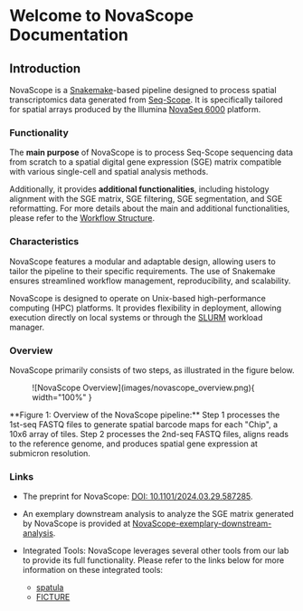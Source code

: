 # Welcome to NovaScope Documentation

## Introduction
NovaScope is a [Snakemake](https://snakemake.readthedocs.io/en/stable/)-based pipeline designed to process spatial transcriptomics data generated from [Seq-Scope](https://doi.org/10.1016/j.cell.2021.05.010). It is specifically tailored for spatial arrays produced by the Illumina [NovaSeq 6000](https://www.illumina.com/systems/sequencing-platforms/novaseq.html) platform.

### Functionality

The **main purpose** of NovaScope is to process Seq-Scope sequencing data from scratch to a spatial digital gene expression (SGE) matrix compatible with various single-cell and spatial analysis methods.

Additionally, it provides **additional functionalities**, including histology alignment with the SGE matrix, SGE filtering, SGE segmentation, and SGE reformatting. For more details about the main and additional functionalities, please refer to the [Workflow Structure](./home/workflow_structure.md).

### Characteristics
NovaScope features a modular and adaptable design, allowing users to tailor the pipeline to their specific requirements. The use of Snakemake ensures streamlined workflow management, reproducibility, and scalability.

NovaScope is designed to operate on Unix-based high-performance computing (HPC) platforms. It provides flexibility in deployment, allowing execution directly on local systems or through the [SLURM](https://slurm.schedmd.com/documentation.html) workload manager.

### Overview
NovaScope primarily consists of two steps, as illustrated in the figure below.

<figure markdown="span">
![NovaScope Overview](images/novascope_overview.png){ width="100%" }
</figure>
**Figure 1: Overview of the NovaScope pipeline:** Step 1 processes the 1st-seq FASTQ files to generate spatial barcode maps for each "Chip", a 10x6 array of tiles. Step 2 processes the 2nd-seq FASTQ files, aligns reads to the reference genome, and produces spatial gene expression at submicron resolution.

### Links

* The preprint for NovaScope: [DOI: 10.1101/2024.03.29.587285](https://www.biorxiv.org/content/10.1101/2024.03.29.587285v1).

* An exemplary downstream analysis to analyze the SGE matrix generated by NovaScope is provided at [NovaScope-exemplary-downstream-analysis](https://github.com/seqscope/NovaScope-exemplary-downstream-analysis).

* Integrated Tools: NovaScope leverages several other tools from our lab to provide its full functionality. Please refer to the links below for more information on these integrated tools:
    * [spatula](https://seqscope.github.io/spatula/)
    * [FICTURE](https://seqscope.github.io/ficture/)
